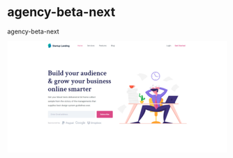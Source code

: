 # agency-beta-next
agency-beta-next

![image](https://github.com/abdanzamzam/agency-beta-next/blob/main/Capture.PNG)
